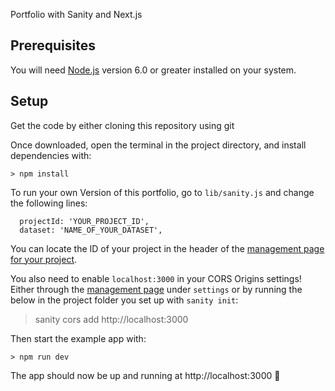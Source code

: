 Portfolio with Sanity and Next.js

## Prerequisites
You will need [Node.js](https://nodejs.org) version 6.0 or greater installed on your system.

## Setup

Get the code by either cloning this repository using git

Once downloaded, open the terminal in the project directory, and install dependencies with:

    > npm install

To run your own Version of this portfolio, go to `lib/sanity.js` and change the following lines:

```
  projectId: 'YOUR_PROJECT_ID',
  dataset: 'NAME_OF_YOUR_DATASET',
```

You can locate the ID of your project in the header of the [management page for your project](https://manage.sanity.io/).

You also need to enable `localhost:3000` in your CORS Origins settings! Either through the [management page](https://manage.sanity.io/) under `settings` or by running the below in the project folder you set up with `sanity init`:

  > sanity cors add http://localhost:3000



Then start the example app with:

    > npm run dev

The app should now be up and running at http://localhost:3000 🚀
